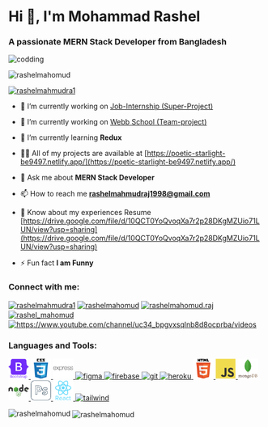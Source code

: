 <h1>Hi 👋, I'm Mohammad Rashel</h1>
<h3>A passionate MERN Stack Developer from Bangladesh</h3>
<img alt="codding" src="https://i.ibb.co.com/BVgLtbJ/Brown-Wood-Minimalist-Profile-Linked-In-Banner.png">



<p align="left"> <img src="https://komarev.com/ghpvc/?username=rashelmahomud&label=Profile%20views&color=0e75b6&style=flat" alt="rashelmahomud" /> </p>

<p align="left"> <a href="https://twitter.com/rashelmahmudra1" target="blank"><img src="https://img.shields.io/twitter/follow/rashelmahmudra1?logo=twitter&style=for-the-badge" alt="rashelmahmudra1" /></a> </p>

- 🔭 I’m currently working on [Job-Internship (Super-Project)](https://github.com/rashelmahomud/job-intenship)
- 🔭 I’m currently working on [Webb School (Team-project)](https://webb-school-mission-2022.vercel.app/)




- 🌱 I’m currently learning **Redux**

- 👨‍💻 All of my projects are available at [https://poetic-starlight-be9497.netlify.app/](https://poetic-starlight-be9497.netlify.app/)

- 💬 Ask me about **MERN Stack Developer**

- 📫 How to reach me **rashelmahmudraj1998@gmail.com**

- 📄 Know about my experiences Resume [https://drive.google.com/file/d/10QCT0YoQvoqXa7r2p28DKgMZUio71LUN/view?usp=sharing](https://drive.google.com/file/d/10QCT0YoQvoqXa7r2p28DKgMZUio71LUN/view?usp=sharing)

- ⚡ Fun fact **I am Funny**

<h3 align="left">Connect with me:</h3>
<p align="left">
<a href="https://twitter.com/rashelmahmudra1" target="blank"><img align="center" src="https://raw.githubusercontent.com/rahuldkjain/github-profile-readme-generator/master/src/images/icons/Social/twitter.svg" alt="rashelmahmudra1" height="30" width="40" /></a>
<a href="https://linkedin.com/in/rashelmahomud" target="blank"><img align="center" src="https://raw.githubusercontent.com/rahuldkjain/github-profile-readme-generator/master/src/images/icons/Social/linked-in-alt.svg" alt="rashelmahomud" height="30" width="40" /></a>
<a href="https://fb.com/rashelmahomud.raj" target="blank"><img align="center" src="https://raw.githubusercontent.com/rahuldkjain/github-profile-readme-generator/master/src/images/icons/Social/facebook.svg" alt="rashelmahomud.raj" height="30" width="40" /></a>
<a href="https://instagram.com/rashel_mahomud" target="blank"><img align="center" src="https://raw.githubusercontent.com/rahuldkjain/github-profile-readme-generator/master/src/images/icons/Social/instagram.svg" alt="rashel_mahomud" height="30" width="40" /></a>
<a href="https://www.youtube.com/c/https://www.youtube.com/channel/uc34_bpgvxsqlnb8d8ocprba/videos" target="blank"><img align="center" src="https://raw.githubusercontent.com/rahuldkjain/github-profile-readme-generator/master/src/images/icons/Social/youtube.svg" alt="https://www.youtube.com/channel/uc34_bpgvxsqlnb8d8ocprba/videos" height="30" width="40" /></a>
</p>

<h3 align="left">Languages and Tools:</h3>
<p align="left"> <a href="https://getbootstrap.com" target="_blank" rel="noreferrer"> <img src="https://raw.githubusercontent.com/devicons/devicon/master/icons/bootstrap/bootstrap-plain-wordmark.svg" alt="bootstrap" width="40" height="40"/> </a> <a href="https://www.w3schools.com/css/" target="_blank" rel="noreferrer"> <img src="https://raw.githubusercontent.com/devicons/devicon/master/icons/css3/css3-original-wordmark.svg" alt="css3" width="40" height="40"/> </a> <a href="https://expressjs.com" target="_blank" rel="noreferrer"> <img src="https://raw.githubusercontent.com/devicons/devicon/master/icons/express/express-original-wordmark.svg" alt="express" width="40" height="40"/> </a> <a href="https://www.figma.com/" target="_blank" rel="noreferrer"> <img src="https://www.vectorlogo.zone/logos/figma/figma-icon.svg" alt="figma" width="40" height="40"/> </a> <a href="https://firebase.google.com/" target="_blank" rel="noreferrer"> <img src="https://www.vectorlogo.zone/logos/firebase/firebase-icon.svg" alt="firebase" width="40" height="40"/> </a> <a href="https://git-scm.com/" target="_blank" rel="noreferrer"> <img src="https://www.vectorlogo.zone/logos/git-scm/git-scm-icon.svg" alt="git" width="40" height="40"/> </a> <a href="https://heroku.com" target="_blank" rel="noreferrer"> <img src="https://www.vectorlogo.zone/logos/heroku/heroku-icon.svg" alt="heroku" width="40" height="40"/> </a> <a href="https://www.w3.org/html/" target="_blank" rel="noreferrer"> <img src="https://raw.githubusercontent.com/devicons/devicon/master/icons/html5/html5-original-wordmark.svg" alt="html5" width="40" height="40"/> </a> <a href="https://developer.mozilla.org/en-US/docs/Web/JavaScript" target="_blank" rel="noreferrer"> <img src="https://raw.githubusercontent.com/devicons/devicon/master/icons/javascript/javascript-original.svg" alt="javascript" width="40" height="40"/> </a> <a href="https://www.mongodb.com/" target="_blank" rel="noreferrer"> <img src="https://raw.githubusercontent.com/devicons/devicon/master/icons/mongodb/mongodb-original-wordmark.svg" alt="mongodb" width="40" height="40"/> </a> <a href="https://nodejs.org" target="_blank" rel="noreferrer"> <img src="https://raw.githubusercontent.com/devicons/devicon/master/icons/nodejs/nodejs-original-wordmark.svg" alt="nodejs" width="40" height="40"/> </a> <a href="https://www.photoshop.com/en" target="_blank" rel="noreferrer"> <img src="https://raw.githubusercontent.com/devicons/devicon/master/icons/photoshop/photoshop-line.svg" alt="photoshop" width="40" height="40"/> </a> <a href="https://reactjs.org/" target="_blank" rel="noreferrer"> <img src="https://raw.githubusercontent.com/devicons/devicon/master/icons/react/react-original-wordmark.svg" alt="react" width="40" height="40"/> </a> <a href="https://tailwindcss.com/" target="_blank" rel="noreferrer"> <img src="https://www.vectorlogo.zone/logos/tailwindcss/tailwindcss-icon.svg" alt="tailwind" width="40" height="40"/> </a> </p>

<p><img align="left" src="https://github-readme-stats.vercel.app/api/top-langs?username=rashelmahomud&show_icons=true&locale=en&layout=compact" alt="rashelmahomud" /></p>

<p>&nbsp;<img align="center" src="https://github-readme-stats.vercel.app/api?username=rashelmahomud&show_icons=true&locale=en" alt="rashelmahomud" /></p>
